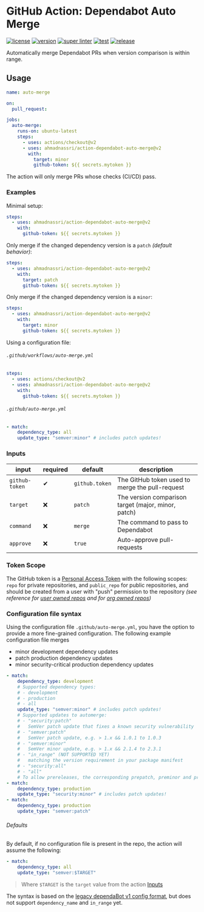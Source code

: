 # GitHub Action: Dependabot Auto Merge

[![license][license-img]][license-url]
[![version][version-img]][version-url]
[![super linter][super-linter-img]][super-linter-url]
[![test][test-img]][test-url]
[![release][release-img]][release-url]

[license-url]: LICENSE
[license-img]: https://badgen.net/github/license/ahmadnassri/action-dependabot-auto-merge

[version-url]: https://github.com/ahmadnassri/action-dependabot-auto-merge/releases
[version-img]: https://badgen.net//github/release/ahmadnassri/action-dependabot-auto-merge

[super-linter-url]: https://github.com/ahmadnassri/action-dependabot-auto-merge/actions?query=workflow%3Asuper-linter
[super-linter-img]: https://github.com/ahmadnassri/action-dependabot-auto-merge/workflows/super-linter/badge.svg

[test-url]: https://github.com/ahmadnassri/action-dependabot-auto-merge/actions?query=workflow%3Atest
[test-img]: https://github.com/ahmadnassri/action-dependabot-auto-merge/workflows/test/badge.svg

[release-url]: https://github.com/ahmadnassri/action-dependabot-auto-merge/actions?query=workflow%3Arelease
[release-img]: https://github.com/ahmadnassri/action-dependabot-auto-merge/workflows/release/badge.svg

Automatically merge Dependabot PRs when version comparison is within range.

## Usage

```yaml
name: auto-merge

on:
  pull_request:

jobs:
  auto-merge:
    runs-on: ubuntu-latest
    steps:
      - uses: actions/checkout@v2
      - uses: ahmadnassri/action-dependabot-auto-merge@v2
        with:
          target: minor
          github-token: ${{ secrets.mytoken }}
```

The action will only merge PRs whose checks (CI/CD) pass.

### Examples

Minimal setup:

```yaml
steps:
  - uses: ahmadnassri/action-dependabot-auto-merge@v2
    with:
      github-token: ${{ secrets.mytoken }}
```

Only merge if the changed dependency version is a `patch` _(default behavior)_:

```yaml
steps:
  - uses: ahmadnassri/action-dependabot-auto-merge@v2
    with:
      target: patch
      github-token: ${{ secrets.mytoken }}
```

Only merge if the changed dependency version is a `minor`:

```yaml
steps:
  - uses: ahmadnassri/action-dependabot-auto-merge@v2
    with:
      target: minor
      github-token: ${{ secrets.mytoken }}
```

Using a configuration file:

###### `.github/workflows/auto-merge.yml`

```yaml
steps:
  - uses: actions/checkout@v2
  - uses: ahmadnassri/action-dependabot-auto-merge@v2
    with:
      github-token: ${{ secrets.mytoken }}
```

###### `.github/auto-merge.yml`

```yaml
- match:
    dependency_type: all
    update_type: "semver:minor" # includes patch updates!
```

### Inputs

| input          | required | default        | description                                         |
| -------------- | -------- | -------------- | --------------------------------------------------- |
| `github-token` | ✔        | `github.token` | The GitHub token used to merge the pull-request     |
| `target`       | ❌       | `patch`        | The version comparison target (major, minor, patch) |
| `command`      | ❌       | `merge`        | The command to pass to Dependabot                   |
| `approve`      | ❌       | `true`         | Auto-approve pull-requests                          |

### Token Scope

The GitHub token is a [Personal Access Token](https://docs.github.com/en/github/authenticating-to-github/creating-a-personal-access-token) with the following scopes: `repo` for private repositories, and `public_repo` for public repositories, and should be created from a user with "push" permission to the repository _(see reference for [user owned repos](https://docs.github.com/en/github/setting-up-and-managing-your-github-user-account/permission-levels-for-a-user-account-repository) and for [org owned repos](https://docs.github.com/en/github/setting-up-and-managing-organizations-and-teams/repository-permission-levels-for-an-organization))_

### Configuration file syntax

Using the configuration file `.github/auto-merge.yml`, you have the option to provide a more fine-grained configuration. The following example configuration file merges

* minor development dependency updates
* patch production dependency updates
* minor security-critical production dependency updates

```yaml
- match:
    dependency_type: development
    # Supported dependency types:
    # - development
    # - production
    # - all
    update_type: "semver:minor" # includes patch updates!
    # Supported updates to automerge:
    # - "security:patch"
    #   SemVer patch update that fixes a known security vulnerability
    # - "semver:patch"
    #   SemVer patch update, e.g. > 1.x && 1.0.1 to 1.0.3
    # - "semver:minor"
    #   SemVer minor update, e.g. > 1.x && 2.1.4 to 2.3.1
    # - "in_range" (NOT SUPPORTED YET)
    #   matching the version requirement in your package manifest
    # - "security:all"
    # - "all"
    # To allow prereleases, the corresponding prepatch, preminor and premajor types are also supported
- match:
    dependency_type: production
    update_type: "security:minor" # includes patch updates!
- match:
    dependency_type: production
    update_type: "semver:patch"
```

###### Defaults

By default, if no configuration file is present in the repo, the action will assume the following:

```yaml
- match:
    dependency_type: all
    update_type: "semver:$TARGET"
```

> Where `$TARGET` is the `target` value from the action [Inputs](#inputs)

The syntax is based on the [legacy dependaBot v1 config format](https://dependabot.com/docs/config-file/#automerged_updates), but does not support `dependency_name` and `in_range` yet.

